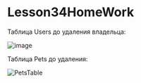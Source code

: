 # Lesson34HomeWork

Таблица Users до удаления владельца:

![image](https://user-images.githubusercontent.com/115028350/200413889-70c11e02-d9d9-435f-9d3a-27ffd2b2f28f.png)


Таблица Pets до удаления:

![PetsTable](https://user-images.githubusercontent.com/115028350/200414195-81497b75-729e-4a17-861c-01403059dd73.png)

